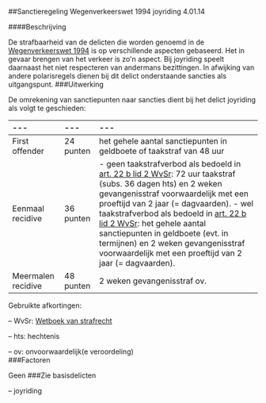 <meta http-equiv='Content-Type' content='text/html; charset=utf-8' />

##Sanctieregeling Wegenverkeerswet 1994 joyriding 4.01.14

####Beschrijving

De strafbaarheid van de delicten die worden genoemd in de [Wegenverkeerswet 1994](../../../../../../../wet/wegenverkeerswet/1994/BWBR0006622/README.md) is op verschillende aspecten gebaseerd. Het in gevaar brengen van het verkeer is zo'n aspect. Bij joyriding speelt daarnaast het niet respecteren van andermans bezittingen. In afwijking van andere polarisregels dienen bij dit delict onderstaande sancties als uitgangspunt. 
###Uitwerking

De omrekening van sanctiepunten naar sancties dient bij het delict joyriding als volgt te geschieden:  

| --- | --- | --- |
|:---|:---|:---|
| First offender  | 24 punten  | het gehele aantal sanctiepunten in geldboete of taakstraf van 48 uur  |
| Eenmaal recidive  | 36 punten  | - geen taakstrafverbod als bedoeld in [art. 22 b lid 2 WvSr](../../../../../../../wet/wet/van/3/maart/1881/BWBR0001854/README.md): 72 uur taakstraf (subs. 36 dagen hts) en 2 weken gevangenisstraf voorwaardelijk met een proeftijd van 2 jaar (= dagvaarden).  - wel taakstrafverbod als bedoeld in [art. 22 b lid 2 WvSr](../../../../../../../wet/wet/van/3/maart/1881/BWBR0001854/README.md): het gehele aantal sanctiepunten in geldboete (evt. in termijnen) en 2 weken gevangenisstraf voorwaardelijk met een proeftijd van 2 jaar (= dagvaarden).  |
| Meermalen recidive  | 48 punten  | 2 weken gevangenisstraf ov.  |

Gebruikte afkortingen: 

– WvSr: [Wetboek van strafrecht](../../../../../../../wet/wet/van/3/maart/1881/BWBR0001854/README.md)  

– hts: hechtenis  

– ov: onvoorwaardelijk(e veroordeling)  
###Factoren

Geen
###Zie basisdelicten

– joyriding      
